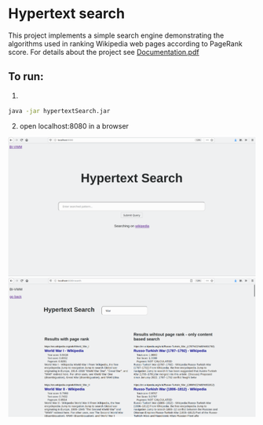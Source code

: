 # Hypertext search 

This project implements a simple search engine demonstrating the algorithms used in ranking Wikipedia web pages according to PageRank score. For details about the project see [Documentation.pdf](https://github.com/kosorpet/hypertext-search/blob/master/Doumentation.pdf)

## To run:
1.
```bash
java -jar hypertextSearch.jar
```
2. open localhost:8080 in a browser

![main](https://github.com/kosorpet/hypertext-search/blob/master/img/main.png)
![search](https://github.com/kosorpet/hypertext-search/blob/master/img/search.png)

